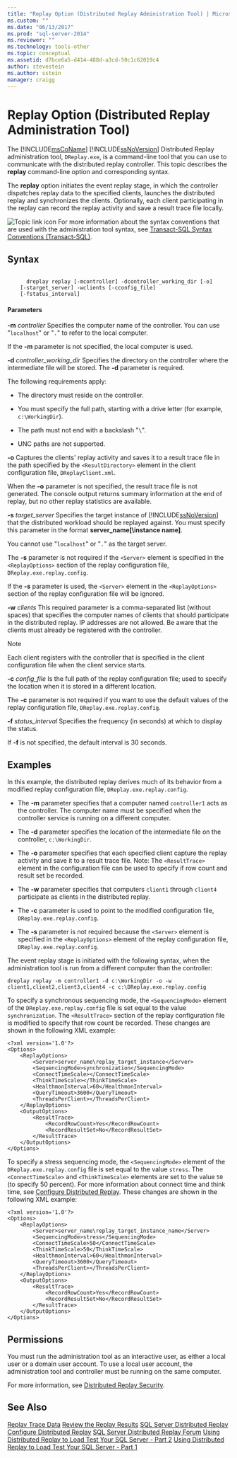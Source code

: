 ```yaml
---
title: "Replay Option (Distributed Replay Administration Tool) | Microsoft Docs"
ms.custom: ""
ms.date: "06/13/2017"
ms.prod: "sql-server-2014"
ms.reviewer: ""
ms.technology: tools-other
ms.topic: conceptual
ms.assetid: d7bce6a5-d414-488d-a3cd-50c1c62019c4
author: stevestein
ms.author: sstein
manager: craigg
---
```

# Replay Option (Distributed Replay Administration Tool)
  The [!INCLUDE[msCoName](../../includes/msconame-md.md)] [!INCLUDE[ssNoVersion](../../../includes/ssnoversion-md.md)] Distributed Replay administration tool, `DReplay.exe`, is a command-line tool that you can use to communicate with the distributed replay controller. This topic describes the **replay** command-line option and corresponding syntax.

 The **replay** option initiates the event replay stage, in which the controller dispatches replay data to the specified clients, launches the distributed replay and synchronizes the clients. Optionally, each client participating in the replay can record the replay activity and save a result trace file locally.

 ![Topic link icon](../../database-engine/media/topic-link.gif "Topic link icon") For more information about the syntax conventions that are used with the administration tool syntax, see [Transact-SQL Syntax Conventions &#40;Transact-SQL&#41;](/sql/t-sql/language-elements/transact-sql-syntax-conventions-transact-sql).

## Syntax

```

      dreplay replay [-mcontroller] -dcontroller_working_dir [-o]
    [-starget_server] -wclients [-cconfig_file]
    [-fstatus_interval]
```

#### Parameters
 **-m** *controller*
 Specifies the computer name of the controller. You can use "`localhost`" or "`.`" to refer to the local computer.

 If the **-m** parameter is not specified, the local computer is used.

 **-d** *controller_working_dir*
 Specifies the directory on the controller where the intermediate file will be stored. The **-d** parameter is required.

 The following requirements apply:

-   The directory must reside on the controller.

-   You must specify the full path, starting with a drive letter (for example, `c:\WorkingDir`).

-   The path must not end with a backslash "`\`".

-   UNC paths are not supported.

 **-o**
 Captures the clients' replay activity and saves it to a result trace file in the path specified by the `<ResultDirectory>` element in the client configuration file, `DReplayClient.xml`.

 When the **-o** parameter is not specified, the result trace file is not generated. The console output returns summary information at the end of replay, but no other replay statistics are available.

 **-s** *target_server*
 Specifies the target instance of [!INCLUDE[ssNoVersion](../../../includes/ssnoversion-md.md)] that the distributed workload should be replayed against. You must specify this parameter in the format **server_name[\instance name]**.

 You cannot use "`localhost`" or "`.`" as the target server.

 The **-s** parameter is not required if the `<Server>` element is specified in the `<ReplayOptions>` section of the replay configuration file, `DReplay.exe.replay.config`.

 If the **-s** parameter is used, the `<Server>` element in the `<ReplayOptions>` section of the replay configuration file will be ignored.

 **-w** *clients*
 This required parameter is a comma-separated list (without spaces) that specifies the computer names of clients that should participate in the distributed replay. IP addresses are not allowed. Be aware that the clients must already be registered with the controller.

> [!NOTE]
>  Each client registers with the controller that is specified in the client configuration file when the client service starts.

 **-c** *config_file*
 Is the full path of the replay configuration file; used to specify the location when it is stored in a different location.

 The **-c** parameter is not required if you want to use the default values of the replay configuration file, `DReplay.exe.replay.config`.

 **-f** *status_interval*
 Specifies the frequency (in seconds) at which to display the status.

 If **-f** is not specified, the default interval is 30 seconds.

## Examples
 In this example, the distributed replay derives much of its behavior from a modified replay configuration file, `DReplay.exe.replay.config`.

-   The **-m** parameter specifies that a computer named `controller1` acts as the controller. The computer name must be specified when the controller service is running on a different computer.

-   The **-d** parameter specifies the location of the intermediate file on the controller, `c:\WorkingDir`.

-   The **-o** parameter specifies that each specified client capture the replay activity and save it to a result trace file. Note: The `<ResultTrace>` element in the configuration file can be used to specify if row count and result set be recorded.

-   The **-w** parameter specifies that computers `client1` through `client4` participate as clients in the distributed replay.

-   The **-c** parameter is used to point to the modified configuration file, `DReplay.exe.replay.config`.

-   The **-s** parameter is not required because the `<Server>` element is specified in the `<ReplayOptions>` element of the replay configuration file, `DReplay.exe.replay.config`.

 The event replay stage is initiated with the following syntax, when the administration tool is run from a different computer than the controller:

```
dreplay replay -m controller1 -d c:\WorkingDir -o -w client1,client2,client3,client4 -c c:\DReplay.exe.replay.config
```

 To specify a synchronous sequencing mode, the `<SequencingMode>` element of the `DReplay.exe.replay.config` file is set equal to the value `synchronization`. The `<ResultTrace>` section of the replay configuration file is modified to specify that row count be recorded. These changes are shown in the following XML example:

```
<?xml version='1.0'?>
<Options>
    <ReplayOptions>
        <Server>server_name\replay_target_instance</Server>
        <SequencingMode>synchronization</SequencingMode>
        <ConnectTimeScale></ConnectTimeScale>
        <ThinkTimeScale></ThinkTimeScale>
        <HealthmonInterval>60</HealthmonInterval>
        <QueryTimeout>3600</QueryTimeout>
        <ThreadsPerClient></ThreadsPerClient>
    </ReplayOptions>
    <OutputOptions>
        <ResultTrace>
            <RecordRowCount>Yes</RecordRowCount>
            <RecordResultSet>No</RecordResultSet>
        </ResultTrace>
    </OutputOptions>
</Options>
```

 To specify a stress sequencing mode, the `<SequencingMode>` element of the `DReplay.exe.replay.config` file is set equal to the value `stress`. The `<ConnectTimeScale>` and `<ThinkTimeScale>` elements are set to the value `50` (to specify 50 percent). For more information about connect time and think time, see [Configure Distributed Replay](configure-distributed-replay.md). These changes are shown in the following XML example:

```
<?xml version='1.0'?>
<Options>
    <ReplayOptions>
        <Server>server_name\replay_target_instance_name</Server>
        <SequencingMode>stress</SequencingMode>
        <ConnectTimeScale>50</ConnectTimeScale>
        <ThinkTimeScale>50</ThinkTimeScale>
        <HealthmonInterval>60</HealthmonInterval>
        <QueryTimeout>3600</QueryTimeout>
        <ThreadsPerClient></ThreadsPerClient>
    </ReplayOptions>
    <OutputOptions>
        <ResultTrace>
            <RecordRowCount>Yes</RecordRowCount>
            <RecordResultSet>No</RecordResultSet>
        </ResultTrace>
    </OutputOptions>
</Options>
```

## Permissions
 You must run the administration tool as an interactive user, as either a local user or a domain user account. To use a local user account, the administration tool and controller must be running on the same computer.

 For more information, see [Distributed Replay Security](distributed-replay-security.md).

## See Also
 [Replay Trace Data](replay-trace-data.md) 
 [Review the Replay Results](review-the-replay-results.md) 
 [SQL Server Distributed Replay](sql-server-distributed-replay.md) 
 [Configure Distributed Replay](configure-distributed-replay.md) 
 [SQL Server Distributed Replay Forum](https://social.technet.microsoft.com/Forums/sl/sqldru/) 
 [Using Distributed Replay to Load Test Your SQL Server - Part 2](https://docs.microsoft.com/archive/blogs/msdn/mspfe/using-distributed-replay-to-load-test-your-sql-serverpart-2) 
 [Using Distributed Replay to Load Test Your SQL Server - Part 1](https://docs.microsoft.com/archive/blogs/batuhanyildiz/using-distributed-replay-to-load-test-your-sql-serverpart-1)


